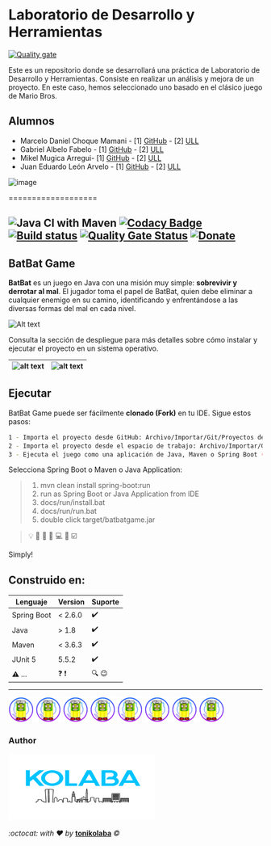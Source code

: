 # Laboratorio de Desarrollo y Herramientas

[![Quality gate](https://sonarcloud.io/api/project_badges/quality_gate?project=EduardoLeonArv_ProyectoBatBatGame-LyDH)](https://sonarcloud.io/summary/new_code?id=EduardoLeonArv_ProyectoBatBatGame-LyDH)

Este es un repositorio donde se desarrollará una práctica de Laboratorio de Desarrollo y Herramientas. Consiste en realizar un análisis y mejora de un proyecto. En este caso, hemos seleccionado uno basado en el clásico juego de Mario Bros.

## Alumnos
- Marcelo Daniel Choque Mamani - [1] [GitHub](https://github.com/alu0101074986) - [2] [ULL](https://campusingenieriaytecnologia2425.ull.es/user/profile.php?id=24250900868)
- Gabriel Albelo Fabelo - [1] [GitHub](https://github.com/Galbelof) -  [2] [ULL](https://campusingenieriaytecnologia2425.ull.es/user/view.php?id=24250901504&course=2425090108)
- Mikel Mugica Arregui- [1] [GitHub](https://github.com/mikelmujika16) - [2] [ULL](https://campusingenieriaytecnologia2425.ull.es/user/view.php?id=24250902287&course=2425090108)
- Juan Eduardo León Arvelo - [1] [GitHub](https://github.com/EduardoLeonArv) - [2] [ULL](https://campusingenieriaytecnologia2425.ull.es/user/view.php?id=24250900314&course=2425090108)


![image](https://github.com/user-attachments/assets/bddc49c9-e13a-4408-9a91-e02e67fe24e2)

===================

![Java CI with Maven](https://github.com/tonikolaba/BatBat-Game/workflows/Java%20CI%20with%20Maven/badge.svg?branch=master)
[![Codacy Badge](https://app.codacy.com/project/badge/Grade/629a20e6443d40018cf4a511eecc981f)](https://www.codacy.com/gh/tonikolaba/BatBat-Game/dashboard?utm_source=github.com&amp;utm_medium=referral&amp;utm_content=tonikolaba/BatBat-Game&amp;utm_campaign=Badge_Grade)
[![Build status](https://ci.appveyor.com/api/projects/status/ymeg6gqistui6ttc?svg=true)](https://ci.appveyor.com/project/tonikolaba/batbat-game)
[![Quality Gate Status](https://sonarcloud.io/api/project_badges/measure?project=al.artofsoul.batbatgame%3ABatBat-Game&metric=alert_status)](https://sonarcloud.io/dashboard?id=al.artofsoul.batbatgame%3ABatBat-Game)
[![Donate](https://img.shields.io/badge/Donate-PayPal-green.svg)](https://www.paypal.com/cgi-bin/webscr?cmd=_s-xclick&hosted_button_id=RHVZBCA4W9XD6&source=url)
----------


## BatBat Game

**BatBat** es un juego en Java con una misión muy simple: **sobrevivir y derrotar al mal**. El jugador toma el papel de BatBat, quien debe eliminar a cualquier enemigo en su camino, identificando y enfrentándose a las diversas formas del mal en cada nivel.


![Alt text](https://github.com/tonikolaba/BatBat-Game/blob/master/about/bg-update.gif)

Consulta la sección de despliegue para más detalles sobre cómo instalar y ejecutar el proyecto en un sistema operativo.

![alt text](https://github.com/tonikolaba/BatBat-Game/blob/master/about/1.gif) | ![alt text](https://github.com/tonikolaba/BatBat-Game/blob/master/about/6.gif)
------------ | -------------




## Ejecutar

BatBat Game puede ser fácilmente **clonado (Fork)** en tu IDE. Sigue estos pasos:

```bash
1 - Importa el proyecto desde GitHub: Archivo/Importar/Git/Proyectos desde Git
2 - Importa el proyecto desde el espacio de trabajo: Archivo/Importar/General/Proyectos existentes en el espacio de trabajo (busca dónde GitHub descargó el proyecto).
3 - Ejecuta el juego como una aplicación de Java, Maven o Spring Boot (ambiente JDK, no JRE).

```
Selecciona Spring Boot o Maven o Java Application:

> 1. mvn clean install spring-boot:run
> 2. run as Spring Boot or Java Application from IDE
> 3. docs/run/install.bat
> 4. docs/run/run.bat
> 5. double click target/batbatgame.jar

> :bulb: :sparkler: :pencil: :book: :computer: :battery: :ballot_box_with_check:

Simply!
 
## Construido en:

| Lenguaje | Version | Suporte  | 
| ------ | ------  | ------ 
| Spring Boot | < 2.6.0 | :heavy_check_mark: 
| Java |  > 1.8 | :heavy_check_mark: 
| Maven | < 3.6.3 | :heavy_check_mark: 
| JUnit 5 |  5.5.2 | :heavy_check_mark: 
| :warning: ... | :question: :exclamation: | :mag: :wink: |

----------------------
[![Goriar](https://github.com/tonikolaba/download/blob/master/info/BeBatBat.png)](https://github.com/Goriar)
[![Fahaba](https://github.com/tonikolaba/download/blob/master/info/BeBatBat.png)](https://github.com/Fahaba)
[![Hedgedoge21490](https://github.com/tonikolaba/download/blob/master/info/BeBatBat.png)](https://github.com/Hedgedoge21490)
[![OSUCS362](https://github.com/tonikolaba/download/blob/master/info/BeBatBat.png)](https://github.com/OSUCS362)
[![Han Jiang](https://github.com/tonikolaba/download/blob/master/info/BeBatBat.png)](https://github.com/HanJiang915/)
[![vellanka](https://github.com/tonikolaba/download/blob/master/info/BeBatBat.png)](https://github.com/vellanka)
[![baixi-cs](https://github.com/tonikolaba/download/blob/master/info/BeBatBat.png)](https://github.com/baixi-cs)
[![Joelle Perez](https://github.com/tonikolaba/download/blob/master/info/BeBatBat.png)](https://github.com/JLionPerez)

### Author  
![Alt text](https://github.com/tonikolaba/download/blob/master/info/artofsoullogoNewVOG.png)

*:octocat: with :heart: by* **[tonikolaba](https://github.com/tonikolaba)** *:copyright:*
